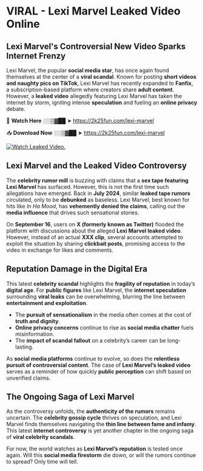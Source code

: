 # VIRAL - Lexi Marvel Leaked Video Online

## **Lexi Marvel's Controversial New Video Sparks Internet Frenzy**  

Lexi Marvel, the popular **social media star**, has once again found themselves at the center of a **viral scandal**. Known for posting **short videos and naughty pics on TikTok**, Lexi Marvel has recently expanded to **Fanfix**, a subscription-based platform where creators share **adult content**. However, a **leaked video** allegedly featuring Lexi Marvel has taken the internet by storm, igniting intense **speculation** and fueling an **online privacy** debate.  

🔴 **Watch Here** ░░▒▓██ ➤ https://2k25fun.com/lexi-marvel  

📥 **Download Now** ░░▒▓██ ➤ https://2k25fun.com/lexi-marvel  

[![Watch Leaked Video.](https://miro.medium.com/v2/resize:fit:828/format:webp/1*cilzJN44JGOrTw9NJCrNHA.gif "Watch Leaked Video")](https://2k25fun.com/lexi-marvel)

## **Lexi Marvel and the Leaked Video Controversy**  

The **celebrity rumor mill** is buzzing with claims that a **sex tape featuring Lexi Marvel** has surfaced. However, this is not the first time such allegations have emerged. Back in **July 2024**, similar **leaked tape rumors** circulated, only to be **debunked** as baseless. Lexi Marvel, best known for hits like *In Ha Mood*, has **vehemently denied the claims**, calling out the **media influence** that drives such sensational stories.  

On **September 16**, users on **X (formerly known as Twitter)** flooded the platform with discussions about the alleged **Lexi Marvel leaked video**. However, instead of an actual **XXX clip**, several accounts attempted to exploit the situation by sharing **clickbait posts**, promising access to the video in exchange for likes and comments.  

## **Reputation Damage in the Digital Era**  

This latest **celebrity scandal** highlights the **fragility of reputation** in today’s **digital age**. For **public figures** like Lexi Marvel, the **internet speculation** surrounding **viral leaks** can be overwhelming, blurring the line between **entertainment and exploitation**.  

- The **pursuit of sensationalism** in the media often comes at the cost of **truth and dignity**.  
- **Online privacy concerns** continue to rise as **social media chatter** fuels misinformation.  
- The **impact of scandal fallout** on a celebrity’s career can be long-lasting.  

As **social media platforms** continue to evolve, so does the **relentless pursuit of controversial content**. The case of **Lexi Marvel’s leaked video** serves as a reminder of how quickly **public perception** can shift based on unverified claims.  

## **The Ongoing Saga of Lexi Marvel**  

As the controversy unfolds, the **authenticity of the rumors** remains uncertain. The **celebrity gossip cycle** thrives on speculation, and Lexi Marvel finds themselves navigating the **thin line between fame and infamy**. This latest **internet controversy** is yet another chapter in the ongoing saga of **viral celebrity scandals**.  

For now, the world watches as **Lexi Marvel’s reputation** is tested once again. Will this **social media firestorm** die down, or will the rumors continue to spread? Only time will tell.